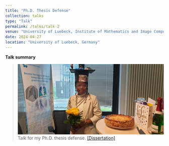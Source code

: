 ```yaml
---
title: "Ph.D. Thesis Defense"
collection: talks
type: "Talk"
permalink: /talks/talk-2
venue: "University of Luebeck, Institute of Mathematics and Image Computing"
date: 2024-04-27
location: "University of Luebeck, Germany"
---
```


**Talk summary**
> ![image](../files/Defense_KueteMeli.jpg) Talk for my Ph.D. thesis defense.
[[Dissertation]](https://www.mic.uni-luebeck.de/fileadmin/mic/publications/2024/Dissertation_Natacha_Kuete_Meli_QuantumAlgorithmsForBinaryProblemsWithApplicationsToImageProcessing.pdf)
